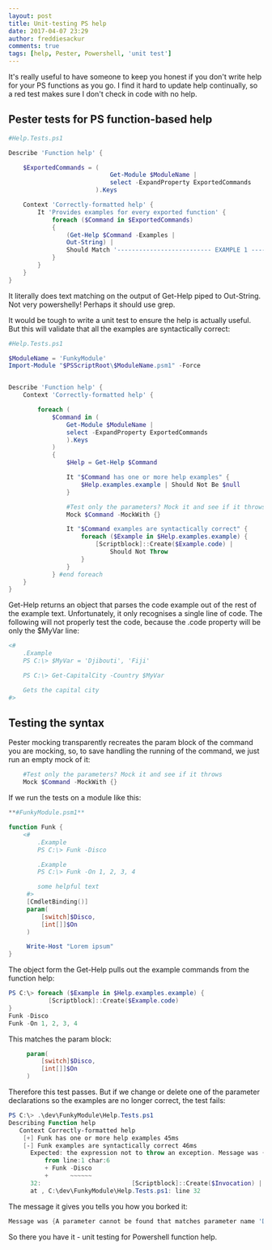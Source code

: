 ```yaml
---
layout: post
title: Unit-testing PS help
date: 2017-04-07 23:29
author: freddiesackur
comments: true
tags: [help, Pester, Powershell, 'unit test']
---
```

It's really useful to have someone to keep you honest if you don't write help for your PS functions as you go. I find it hard to update help continually, so a red test makes sure I don't check in code with no help.


## Pester tests for PS function-based help
```powershell
#Help.Tests.ps1

Describe 'Function help' {

    $ExportedCommands = (
                            Get-Module $ModuleName |
                            select -ExpandProperty ExportedCommands
                        ).Keys

    Context 'Correctly-formatted help' {
        It 'Provides examples for every exported function' {
            foreach ($Command in $ExportedCommands)
            {
                (Get-Help $Command -Examples |
                Out-String) |
                Should Match '-------------------------- EXAMPLE 1 --------------------------'
            }
        }
    }
}
```
It literally does text matching on the output of Get-Help piped to Out-String. Not very powershelly! Perhaps it should use grep.

It would be tough to write a unit test to ensure the help is actually useful. But this will validate that all the examples are syntactically correct:
```powershell
#Help.Tests.ps1

$ModuleName = 'FunkyModule'
Import-Module "$PSScriptRoot\$ModuleName.psm1" -Force


Describe 'Function help' {
    Context 'Correctly-formatted help' {

        foreach (
            $Command in (
                Get-Module $ModuleName |
                select -ExpandProperty ExportedCommands
                ).Keys
            )
            {
                $Help = Get-Help $Command

                It "$Command has one or more help examples" {
                    $Help.examples.example | Should Not Be $null
                }

                #Test only the parameters? Mock it and see if it throws
                Mock $Command -MockWith {}

                It "$Command examples are syntactically correct" {
                    foreach ($Example in $Help.examples.example) {
                        [Scriptblock]::Create($Example.code) |
                            Should Not Throw
                    }
                }
            } #end foreach
    }
}
```
Get-Help returns an object that parses the code example out of the rest of the example text. Unfortunately, it only recognises a single line of code. The following will not properly test the code, because the .code property will be only the $MyVar line:
```powershell
<#
    .Example
    PS C:\> $MyVar = 'Djibouti', 'Fiji'

    PS C:\> Get-CapitalCity -Country $MyVar

    Gets the capital city
#>
```

## Testing the syntax
Pester mocking transparently recreates the param block of the command you are mocking, so, to save handling the running of the command, we just run an empty mock of it:
```powershell
    #Test only the parameters? Mock it and see if it throws
    Mock $Command -MockWith {}
```
If we run the tests on a module like this:
```powershell
**#FunkyModule.psm1**

function Funk {
    <#
        .Example
        PS C:\> Funk -Disco

        .Example
        PS C:\> Funk -On 1, 2, 3, 4

        some helpful text
     #>
     [CmdletBinding()]
     param(
         [switch]$Disco,
         [int[]]$On
     )

     Write-Host "Lorem ipsum"
}
```
The object form the Get-Help pulls out the example commands from the function help:
```powershell
PS C:\> foreach ($Example in $Help.examples.example) {
           [Scriptblock]::Create($Example.code)
}
Funk -Disco
Funk -On 1, 2, 3, 4
```
This matches the param block:
```powershell
     param(
         [switch]$Disco,
         [int[]]$On
     )

```
Therefore this test passes. But if we change or delete one of the parameter declarations so the examples are no longer correct, the test fails:
```powershell
PS C:\> .\dev\FunkyModule\Help.Tests.ps1
Describing Function help
   Context Correctly-formatted help
    [+] Funk has one or more help examples 45ms
    [-] Funk examples are syntactically correct 46ms
      Expected: the expression not to throw an exception. Message was {A parameter cannot be found that matches parameter name 'Disco'.}
          from line:1 char:6
          + Funk -Disco
          +      ~~~~~~
      32:                         [Scriptblock]::Create($Invocation) | Should Not Throw
      at , C:\dev\FunkyModule\Help.Tests.ps1: line 32

```
The message it gives you tells you how you borked it:
```powershell
Message was {A parameter cannot be found that matches parameter name 'Disco'.}
```
So there you have it - unit testing for Powershell function help.
